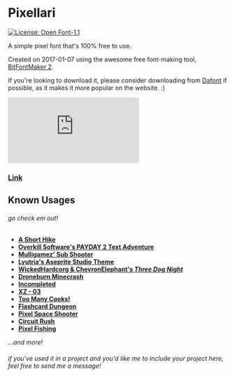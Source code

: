 # Pixellari
[![License: Open Font-1.1](https://img.shields.io/badge/License-OFL%201.1-lightgreen.svg)](https://opensource.org/licenses/OFL-1.1)

A simple pixel font that's 100% free to use.

Created on 2017-01-07 using the awesome free font-making tool, [BitFontMaker 2](http://www.pentacom.jp/pentacom/bitfontmaker2/).

If you're looking to download it, please consider downloading from [Dafont][font-link] if possible, as it makes it more popular on the website. :)

![Hi Github! :)](https://img.dafont.com/preview_bitmap.php?text=Hi+Github%21+%3A%29&ttf=pixellari0&ext=1&size=12)

### [Link][font-link]

## Known Usages
###### *go check em out!*

- **[A Short Hike](http://ashorthike.com/)**
- **[Overkill Software's PAYDAY 2 Text Adventure](https://www.overkillsoftware.com/pdtextadventure/index.php)**
- **[Mulligamez' Sub Shooter](https://mulligamez.itch.io/sub-shooter)**
- **[Lyutria's Aseprite Studio Theme](https://github.com/Lyutria/aseprite-studio-theme)**
- **[WickedHardcorg & ChevronElephant's *Three Dog Night*](https://rpgmaker.net/games/9975/)**
- **[Droneburn Minecrash](https://www.newgrounds.com/portal/view/750379)**
- **[Incompleted](https://oncgm.itch.io/incompleted)**
- **[XZ - 03](https://bocodillo.itch.io/xz-03)**
- **[Too Many Cooks!](https://bocodillo.itch.io/too-many-cooks)**
- **[Flashcard Dungeon](https://benjaminnolan.itch.io/flashcard-dungeon)**
- **[Pixel Space Shooter](https://tarcisiotm.itch.io/pixel-space-shooter)**
- **[Circuit Rush](https://lucky89-games.itch.io/circuit-rush)**
- **[Pixel Fishing](https://play.google.com/store/apps/details?id=com.irchit_dev.pixelfishing&hl=en_US)**

*...and more!*

###### if you've used it in a project and you'd like me to include your project here, feel free to send me a message!


[font-link]: https://www.dafont.com/pixellari.font

